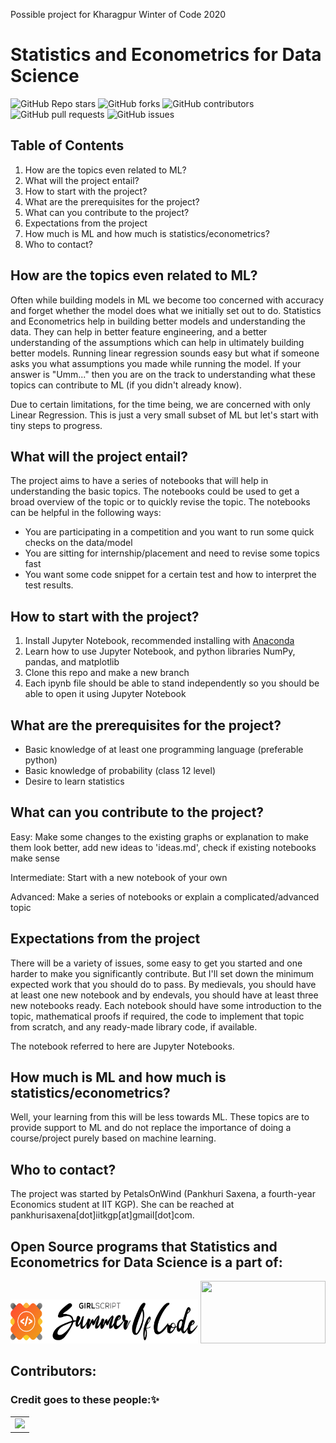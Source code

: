 Possible project for Kharagpur Winter of Code 2020

# Statistics and Econometrics for Data Science
![GitHub Repo stars](https://img.shields.io/github/stars/PetalsOnWind/Statistics-and-Econometrics-for-Data-Science?color=2E61C5&logo=Github&style=for-the-badge)
![GitHub forks](https://img.shields.io/github/forks/PetalsOnWind/Statistics-and-Econometrics-for-Data-Science?color=2E61C5&logo=Github&style=for-the-badge)
![GitHub contributors](https://img.shields.io/github/contributors/PetalsOnWind/Statistics-and-Econometrics-for-Data-Science?color=2E61C5&logo=Github&style=for-the-badge)
![GitHub pull requests](https://img.shields.io/github/issues-pr/PetalsOnWind/Statistics-and-Econometrics-for-Data-Science?logo=Github&style=for-the-badge)
![GitHub issues](https://img.shields.io/github/issues/PetalsOnWind/Statistics-and-Econometrics-for-Data-Science?logo=Github&style=for-the-badge)

## Table of Contents
1. How are the topics even related to ML?
2. What will the project entail?
3. How to start with the project?
4. What are the prerequisites for the project?
5. What can you contribute to the project?
6. Expectations from the project
7. How much is ML and how much is statistics/econometrics?
8. Who to contact?
 
 
 
## How are the topics even related to ML?
Often while building models in ML we become too concerned with accuracy and forget whether
the model does what we initially set out to do. Statistics and Econometrics help in
building better models and understanding the data. They can help in better feature engineering,
and a better understanding of the assumptions which can help in ultimately building better models.
Running linear regression sounds easy but what if someone asks you what assumptions you made
while running the model. If your answer is "Umm..." then you are on the track to understanding
what these topics can contribute to ML (if you didn't already know). 
 
Due to certain limitations, for the time being, we are concerned with only Linear Regression.
This is just a very small subset of ML but let's start with tiny steps to progress.
 
 
 
## What will the project entail?
The project aims to have a series of notebooks that will help in understanding the basic topics.
The notebooks could be used to get a broad overview of the topic or to quickly revise the topic.
The notebooks can be helpful in the following ways:
- You are participating in a competition and you want to run some quick checks on the data/model
- You are sitting for internship/placement and need to revise some topics fast
- You want some code snippet for a certain test and how to interpret the test results.
 
 
 
## How to start with the project?
1. Install Jupyter Notebook, recommended installing with [Anaconda](https://www.anaconda.com/products/individual)
2. Learn how to use Jupyter Notebook, and python libraries NumPy, pandas, and matplotlib 
3. Clone this repo and make a new branch
4. Each ipynb file should be able to stand independently so you should be able to open it using Jupyter Notebook
 
 
 
## What are the prerequisites for the project?
- Basic knowledge of at least one programming language (preferable python)
- Basic knowledge of probability (class 12 level)
- Desire to learn statistics 
 
 
 
## What can you contribute to the project?
Easy: Make some changes to the existing graphs or explanation to make them look better, 
add new ideas to 'ideas.md', check if existing notebooks make sense
 
Intermediate: Start with a new notebook of your own
 
Advanced: Make a series of notebooks or explain a complicated/advanced topic
 
 
 
## Expectations from the project
There will be a variety of issues, some easy to get you started and one harder to make you 
significantly contribute. But I'll set down the minimum expected work that you should do to 
pass. By medievals, you should have at least one new notebook and by endevals, you should have 
at least three new notebooks ready. Each notebook should have some introduction to the topic, 
mathematical proofs if required, the code to implement that topic from scratch, and any ready-made
library code, if available. 
 
The notebook referred to here are Jupyter Notebooks.
 
 
 
## How much is ML and how much is statistics/econometrics?
Well, your learning from this will be less towards ML. These topics are to provide support to ML
and do not replace the importance of doing a course/project purely based on machine learning.
 
 
 
## Who to contact?
The project was started by PetalsOnWind (Pankhuri Saxena, a fourth-year Economics student at IIT KGP).
She can be reached at pankhurisaxena[dot]iitkgp[at]gmail[dot]com.

## Open Source programs that Statistics and Econometrics for Data Science is a part of:

<p align="center">
 <a>
 <img  width="300" height="70" src="https://raw.githubusercontent.com/GirlScriptSummerOfCode/MentorshipProgram/master/GSsoc%20Type%20Logo%20Black.png">

<img  width="200" height="100" src="https://miro.medium.com/max/637/1*avBtuT1NWH81aQyZPbQRMQ.png">



## Contributors:

### Credit goes to these people:✨

<table>
	<tr>
		<td>
<a href="https://github.com/PetalsOnWind/Statistics-and-Econometrics-for-Data-Science/graphs/contributors">
  <img src="https://contrib.rocks/image?repo=PetalsOnWind/Statistics-and-Econometrics-for-Data-Science" />
</a>
		</td>
	</tr>
</table>
